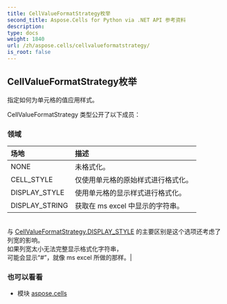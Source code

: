 ```yaml
---
title: CellValueFormatStrategy枚举
second_title: Aspose.Cells for Python via .NET API 参考资料
description:
type: docs
weight: 1840
url: /zh/aspose.cells/cellvalueformatstrategy/
is_root: false
---
```

## CellValueFormatStrategy枚举
指定如何为单元格的值应用样式。



CellValueFormatStrategy 类型公开了以下成员：

### 领域
|场地|描述|
| :- | :- |
| NONE |未格式化。|
| CELL_STYLE |仅使用单元格的原始样式进行格式化。|
| DISPLAY_STYLE |使用单元格的显示样式进行格式化。|
| DISPLAY_STRING |获取在 ms excel 中显示的字符串。<br/>与 [CellValueFormatStrategy.DISPLAY_STYLE](/cells/python-net/zh/aspose.cells/cellvalueformatstrategy#DISPLAY_STYLE) 的主要区别是这个选项还考虑了列宽的影响。<br/>如果列宽太小无法完整显示格式化字符串，<br/>可能会显示“#”，就像 ms excel 所做的那样。|



### 也可以看看
* 模块 [aspose.cells](..)
